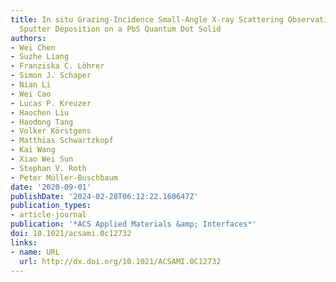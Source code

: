 ```yaml
---
title: In situ Grazing-Incidence Small-Angle X-ray Scattering Observation of Gold
  Sputter Deposition on a PbS Quantum Dot Solid
authors:
- Wei Chen
- Suzhe Liang
- Franziska C. Löhrer
- Simon J. Schaper
- Nian Li
- Wei Cao
- Lucas P. Kreuzer
- Haochen Liu
- Haodong Tang
- Volker Körstgens
- Matthias Schwartzkopf
- Kai Wang
- Xiao Wei Sun
- Stephan V. Roth
- Peter Müller-Buschbaum
date: '2020-09-01'
publishDate: '2024-02-28T06:12:22.160647Z'
publication_types:
- article-journal
publication: '*ACS Applied Materials &amp; Interfaces*'
doi: 10.1021/acsami.0c12732
links:
- name: URL
  url: http://dx.doi.org/10.1021/ACSAMI.0C12732
---
```

